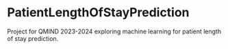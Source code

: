 # PatientLengthOfStayPrediction
Project for QMIND 2023-2024 exploring machine learning for patient length of stay prediction.
